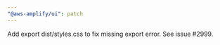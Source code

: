 ```yaml
---
"@aws-amplify/ui": patch
---
```


Add export dist/styles.css to fix missing export error. See issue #2999.
